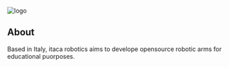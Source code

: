 ![logo](/.github/logo/logo_1_light.png)

## About
Based in Italy, itaca robotics aims to develope opensource robotic arms for educational puorposes.

